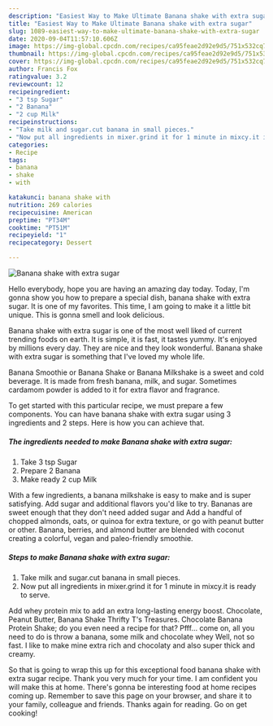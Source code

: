 ```yaml
---
description: "Easiest Way to Make Ultimate Banana shake with extra sugar"
title: "Easiest Way to Make Ultimate Banana shake with extra sugar"
slug: 1089-easiest-way-to-make-ultimate-banana-shake-with-extra-sugar
date: 2020-09-04T11:57:10.606Z
image: https://img-global.cpcdn.com/recipes/ca95feae2d92e9d5/751x532cq70/banana-shake-with-extra-sugar-recipe-main-photo.jpg
thumbnail: https://img-global.cpcdn.com/recipes/ca95feae2d92e9d5/751x532cq70/banana-shake-with-extra-sugar-recipe-main-photo.jpg
cover: https://img-global.cpcdn.com/recipes/ca95feae2d92e9d5/751x532cq70/banana-shake-with-extra-sugar-recipe-main-photo.jpg
author: Francis Fox
ratingvalue: 3.2
reviewcount: 12
recipeingredient:
- "3 tsp Sugar"
- "2 Banana"
- "2 cup Milk"
recipeinstructions:
- "Take milk and sugar.cut banana in small pieces."
- "Now put all ingredients in mixer.grind it for 1 minute in mixcy.it is ready to serve."
categories:
- Recipe
tags:
- banana
- shake
- with

katakunci: banana shake with 
nutrition: 269 calories
recipecuisine: American
preptime: "PT34M"
cooktime: "PT51M"
recipeyield: "1"
recipecategory: Dessert

---
```



![Banana shake with extra sugar](https://img-global.cpcdn.com/recipes/ca95feae2d92e9d5/751x532cq70/banana-shake-with-extra-sugar-recipe-main-photo.jpg)

Hello everybody, hope you are having an amazing day today. Today, I'm gonna show you how to prepare a special dish, banana shake with extra sugar. It is one of my favorites. This time, I am going to make it a little bit unique. This is gonna smell and look delicious.

Banana shake with extra sugar is one of the most well liked of current trending foods on earth. It is simple, it is fast, it tastes yummy. It's enjoyed by millions every day. They are nice and they look wonderful. Banana shake with extra sugar is something that I've loved my whole life.

Banana Smoothie or Banana Shake or Banana Milkshake is a sweet and cold beverage. It is made from fresh banana, milk, and sugar. Sometimes cardamom powder is added to it for extra flavor and fragrance.


To get started with this particular recipe, we must prepare a few components. You can have banana shake with extra sugar using 3 ingredients and 2 steps. Here is how you can achieve that.

<!--inarticleads1-->

##### The ingredients needed to make Banana shake with extra sugar:

1. Take 3 tsp Sugar
1. Prepare 2 Banana
1. Make ready 2 cup Milk


With a few ingredients, a banana milkshake is easy to make and is super satisfying. Add sugar and additional flavors you&#39;d like to try. Bananas are sweet enough that they don&#39;t need added sugar and Add a handful of chopped almonds, oats, or quinoa for extra texture, or go with peanut butter or other. Banana, berries, and almond butter are blended with coconut creating a colorful, vegan and paleo-friendly smoothie. 

<!--inarticleads2-->

##### Steps to make Banana shake with extra sugar:

1. Take milk and sugar.cut banana in small pieces.
1. Now put all ingredients in mixer.grind it for 1 minute in mixcy.it is ready to serve.


Add whey protein mix to add an extra long-lasting energy boost. Chocolate, Peanut Butter, Banana Shake Thrifty T&#39;s Treasures. Chocolate Banana Protein Shake; do you even need a recipe for that? Pfff… come on, all you need to do is throw a banana, some milk and chocolate whey Well, not so fast. I like to make mine extra rich and chocolaty and also super thick and creamy. 

So that is going to wrap this up for this exceptional food banana shake with extra sugar recipe. Thank you very much for your time. I am confident you will make this at home. There's gonna be interesting food at home recipes coming up. Remember to save this page on your browser, and share it to your family, colleague and friends. Thanks again for reading. Go on get cooking!
